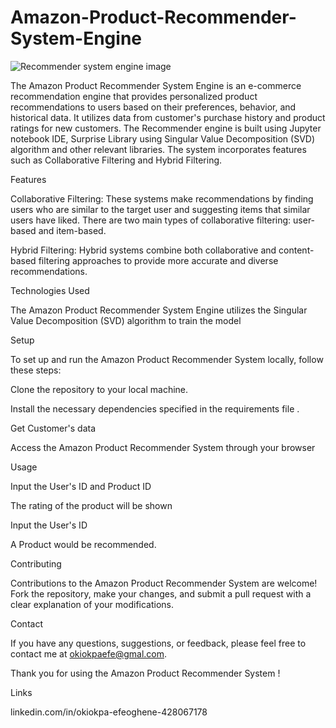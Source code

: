 # Amazon-Product-Recommender-System-Engine

![Recommender system engine image](https://github.com/Okiokpa-eunice/Amazon-Product-Recommender-System-Engine/assets/115550245/bf6eb973-244b-4b50-8d56-769a367f06f9)

The Amazon Product Recommender System Engine is an e-commerce recommendation engine that provides personalized product recommendations to users based on their preferences, behavior, and historical data. It utilizes data from customer's purchase history and product ratings for new customers. The Recommender engine is built using Jupyter notebook IDE, Surprise Library using  Singular Value Decomposition (SVD) algorithm and other relevant libraries. The system incorporates features such as Collaborative Filtering and Hybrid Filtering.

Features

Collaborative Filtering: These systems make recommendations by finding users who are similar to the target user and suggesting items that similar users have liked. There are two main types of collaborative filtering: user-based and item-based.

Hybrid Filtering: Hybrid systems combine both collaborative and content-based filtering approaches to provide more accurate and diverse recommendations.

Technologies Used

The Amazon Product Recommender System Engine utilizes the Singular Value Decomposition (SVD) algorithm to train the model

Setup

To set up and run the Amazon Product Recommender System locally, follow these steps:

Clone the repository to your local machine.

Install the necessary dependencies specified in the requirements file .

Get Customer's data

Access the Amazon Product Recommender System through your browser

Usage

Input the User's ID and Product ID

The rating of the product will be shown

Input the User's ID

A Product would be recommended.

Contributing

Contributions to the Amazon Product Recommender System are welcome! Fork the repository, make your changes, and submit a pull request with a clear explanation of your modifications.

Contact

If you have any questions, suggestions, or feedback, please feel free to contact me at okiokpaefe@gmal.com.

Thank you for using the Amazon Product Recommender System !

Links

linkedin.com/in/okiokpa-efeoghene-428067178
